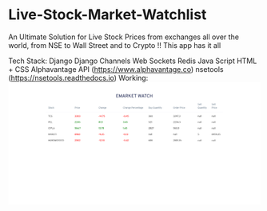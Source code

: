 # Live-Stock-Market-Watchlist
An Ultimate Solution for Live Stock Prices from exchanges all over the world, from NSE to Wall Street and to Crypto !! This app has it all

Tech Stack:
  Django
  Django Channels
  Web Sockets
  Redis
  Java Script
  HTML + CSS
  Alphavantage API (https://www.alphavantage.co)
  nsetools (https://nsetools.readthedocs.io)
Working:
![](Screenshot/EmarketWatchlist.png)
